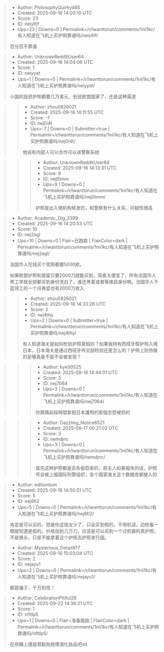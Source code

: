 > - Author: PhilosophyQuirky465
> - Created: 2025-09-16 14:00:10 UTC
> - Score: 23
> - ID: neiy6lf
> - Ups=23 | Downs=0 | Permalink=/r/iwanttorun/comments/1nii1kc/有人知道在飞机上买护照靠谱吗/neiy6lf/
>
> 百分百不靠谱

> - Author: UnknownRedditUser64
> - Created: 2025-09-16 14:04:06 UTC
> - Score: 1
> - ID: neiyyat
> - Ups=1 | Downs=0 | Permalink=/r/iwanttorun/comments/1nii1kc/有人知道在飞机上买护照靠谱吗/neiyyat/
>
> 小国的投资护照都要几万美元，别说欧盟国家了，还是这种渠道

>> - Author: zhou0826021
>> - Created: 2025-09-16 14:11:55 UTC
>> - Score: -7
>> - ID: nej0i4t
>> - Ups=-7 | Downs=0 | Submitter=true | Permalink=/r/iwanttorun/comments/1nii1kc/有人知道在飞机上买护照靠谱吗/nej0i4t/
>>
>> 他说有内部人可以合作可以进警察系统

>>> - Author: UnknownRedditUser64
>>> - Created: 2025-09-16 14:13:31 UTC
>>> - Score: 9
>>> - ID: nej0tmm
>>> - Ups=9 | Downs=0 | Permalink=/r/iwanttorun/comments/1nii1kc/有人知道在飞机上买护照靠谱吗/nej0tmm/
>>>
>>> 护照是出入境机构核发的，和警察有什么关系，可疑性很高

> - Author: Academic_Dig_3399
> - Created: 2025-09-16 14:20:53 UTC
> - Score: 10
> - ID: nej2agl
> - Ups=10 | Downs=0 | Flair=已跑路 | FlairColor=dark | Permalink=/r/iwanttorun/comments/1nii1kc/有人知道在飞机上买护照靠谱吗/nej2agl/
>
> 法国华人花钱买个驾照都要5000欧。
> 
> 如果欧盟护照和居留只要2000刀就能买到，简直太便宜了，所有法国华人黑工早就全部都买到身份洗白了，谁还黑着或者等难民身份啊。法国华人干蓝领工的一个月再低也有2000刀收入

>> - Author: zhou0826021
>> - Created: 2025-09-16 14:33:26 UTC
>> - Score: 2
>> - ID: nej4thy
>> - Ups=2 | Downs=0 | Submitter=true | Permalink=/r/iwanttorun/comments/1nii1kc/有人知道在飞机上买护照靠谱吗/nej4thy/
>>
>> 有人知道海关是如何检验护照真假的？如果我持有西班牙假护照入境日本，日本海关是通过西班牙外交部检验还是怎么的？护照上防伪做的足够真是不是不会被发现？

>>> - Author: kyk00525
>>> - Created: 2025-09-16 14:44:01 UTC
>>> - Score: 3
>>> - ID: nej7064
>>> - Ups=3 | Downs=0 | Permalink=/r/iwanttorun/comments/1nii1kc/有人知道在飞机上买护照靠谱吗/nej7064/
>>>
>>> 你猜猜前段時間拿假日本護照的那個怎麼被抓的

>>> - Author: Dazzling_Notice6521
>>> - Created: 2025-09-17 00:21:02 UTC
>>> - Score: 3
>>> - ID: nemdjnc
>>> - Ups=3 | Downs=0 | Permalink=/r/iwanttorun/comments/1nii1kc/有人知道在飞机上买护照靠谱吗/nemdjnc/
>>>
>>> 首先这种护照都是丢失偷窃来的，原主人如果报失的话，护照号会被上报国际刑警组织，各个国家海关这个数据库都接入的

> - Author: editiontom
> - Created: 2025-09-16 14:50:51 UTC
> - Score: 5
> - ID: nej8fi2
> - Ups=5 | Downs=0 | Permalink=/r/iwanttorun/comments/1nii1kc/有人知道在飞机上买护照靠谱吗/nej8fi2/
>
> 肯定是可以买的，但是你这钱太少了，只会买到假的，不用机读，边检看一眼就知道是假的。价格加到几万刀，应该是可以买到一个过机器的真护照，不是换头，只是不能拿着这个护照去护照发行国。

> - Author: Mysterious_Detail977
> - Created: 2025-09-16 15:03:04 UTC
> - Score: 2
> - ID: nejayu1
> - Ups=2 | Downs=0 | Permalink=/r/iwanttorun/comments/1nii1kc/有人知道在飞机上买护照靠谱吗/nejayu1/
>
> 都是骗子，千万别信！

> - Author: CelebrationPitiful28
> - Created: 2025-09-22 14:36:21 UTC
> - Score: 1
> - ID: nfltlp5
> - Ups=1 | Downs=0 | Flair=准备跑路 | FlairColor=dark | Permalink=/r/iwanttorun/comments/1nii1kc/有人知道在飞机上买护照靠谱吗/nfltlp5/
>
> 在飛機上還是買點免稅煙酒化妝品吧xd

